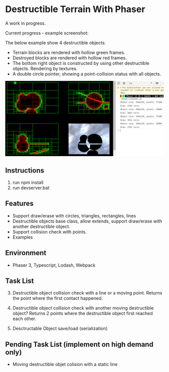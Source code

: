 # Destructible Terrain With Phaser

A work in progress.

Current progress - example screenshot:

The below example show 4 destructible objects.
* Terrain blocks are rendered with hollow green frames.
* Destroyed blocks are rendered with hollow red frames.
* The bottom right object is constructed by using other destructible objects. Rendering by textures.
* A double circle pointer, showing a point-collision status with all objects.

![Example](/assets/spec/2019-02-23.12-42-48.png "Example")

## Instructions
1. run npm install
2. run devserver.bat

## Features
* Support draw/erase with circles, triangles, rectangles, lines
* Destructible objects base class, allow extends, support draw/erase with another destructible object.
* Support collision check with points.
* Examples

## Environment
* Phaser 3, Typescript, Lodash, Webpack

## Task List

3. Destructible object collision check with a line or a moving point. Returns the point where the first contact happened.

4. Destructible object collision check with another moving destructible object? Returns 2 points where the destructible object first reached each other.

6. Desctructable Object save/load (serialization)

## Pending Task List (implement on high demand only)
* Moving destructible objet colision with a static line